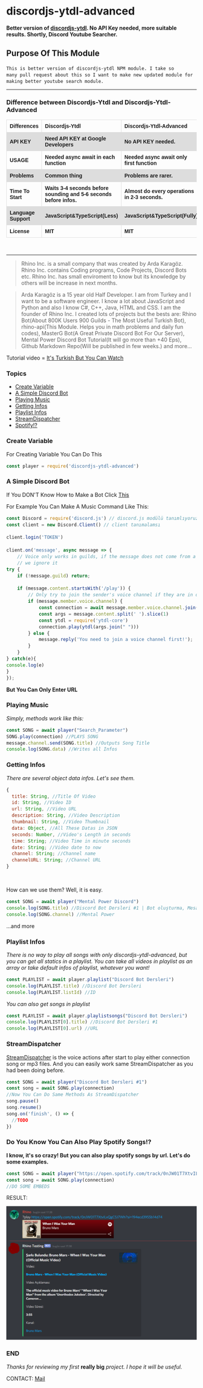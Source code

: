 <!DOCTYPE html>
<html>
<head>
  
<style>
table {
  font-family: arial, sans-serif;
  border-collapse: collapse;
  width: 100%;
}

td, th {
  border: 1px solid #dddddd;
  text-align: left;
  padding: 8px;
}

tr:nth-child(even) {
  background-color: #dddddd;
}
</style>

</head>

<body>

# discordjs-ytdl-advanced

**Better version of [discordjs-ytdl](https://npmjs.com/package/discordjs-ytdl). No API Key needed, more suitable results. Shortly, Discord Youtube Searcher.**

## Purpose Of This Module

<code>This is better version of discordjs-ytdl NPM module. I take so many pull request about this so I want to make new updated module for making better youtube search module.</code>

<hr>

### Difference between Discordjs-Ytdl and Discordjs-Ytdl-Advanced

<table>
<tr>
<th>Differences</th>
<th>Discordjs-Ytdl</th>
<th>Discordjs-Ytdl-Advanced</th>
</tr>
<tr>
<th>API KEY</th>
<th>Need API KEY at Google Developers</th>
<th>No API KEY needed.</th>
</tr>
<tr>
<th>USAGE</th>
<th>Needed async await in each function</th>
<th>Needed async await only first function</th>
</tr>
<tr>
<th>Problems</th>
<th>Common thing</th>
<th>Problems are rarer.</th>
</tr>
<tr>
<th>Time To Start</th>
<th>Waits 3-4 seconds before sounding and 5-6 seconds before infos.</th>
<th>Almost do every operations in 2-3 seconds.</th>
</tr>
<tr>
<th>Language Support</th>
<th>JavaScript&TypeScript(Less)</th>
<th>JavaScript&TypeScript(Fully)</th>
</tr>
<tr>
<th>License</th>
<th>MIT</th>
<th>MIT</th>
</tr>
</table>
<br>
<hr>

> Rhino Inc. is a small company that was created by Arda Karagöz. Rhino Inc. contains Coding programs, Code Projects, Discord Bots etc. Rhino Inc. has small enviroment to know but its knowledge by others will be increase in next months.

> Arda Karagöz is a 15 year old Half Developer. I am from Turkey and I want to be a software engineer. I know a lot about JavaScript and Python and also I know C#, C++, Java, HTML and CSS. I am the founder of Rhino Inc. I created lots of projects but the bests are: Rhino Bot(About 800K Users 900 Guilds - The Most Useful Turkish Bot), rhino-api(This Module. Helps you in math problems and daily fun codes), MasterG Bot(A Great Private Discord Bot For Our Server), Mental Power Discord Bot Tutorial(It will go more than +40 Eps), Github Markdown Repo(Will be published in few weeks.) and more...

Tutorial video = [It's Turkish But You Can Watch](https://www.youtube.com/watch?v=MRUUQkdsylU&list=PLHr_rlW-p5kaPSrBHHl0F958NZBj7eO6k&index=31)
<br>

### Topics
* [Create Variable](#create-variable)
* [A Simple Discord Bot](#a-simple-discord-bot)
* [Playing Music](#playing-music)
* [Getting Infos](#getting-infos)
* [Playlist Infos](#playlist-infos)
* [StreamDispatcher](#streamdispatcher)
* [Spotify!?](#do-you-know-you-can-also-play-spotify-songs!?)

### Create Variable

For Creating Variable You Can Do This
```js
const player = require('discordjs-ytdl-advanced')
```

### A Simple Discord Bot

If You DON'T Know How to Make a Bot Click [This](https://www.youtube.com/watch?v=4w8Su0dRFAw)

For Example You Can Make A Music Command Like This:

```js
const Discord = require('discord.js') // discord.js modülü tanımlıyoruz.
const client = new Discord.Client() // client tanımalamsı

client.login('TOKEN')

client.on('message', async message => {
    // Voice only works in guilds, if the message does not come from a guild,
    // we ignore it
try {
    if (!message.guild) return;

    if (message.content.startsWith('/play')) {
        // Only try to join the sender's voice channel if they are in one themselves
        if (message.member.voice.channel) {
            const connection = await message.member.voice.channel.join();
            const args = message.content.split(' ').slice(1)
            const ytdl = require('ytdl-core')
            connection.play(ytdl(args.join(" ")))
        } else {
            message.reply('You need to join a voice channel first!');
        }
    }
} catch(e){
console.log(e)
}
});
```

**But You Can Only Enter URL**

### Playing Music

*Simply, methods work like this:*

```js
const SONG = await player("Search_Parameter")
SONG.play(connection) //PLAYS SONG
message.channel.send(SONG.title) //Outputs Song Title
console.log(SONG.data) //Writes all Infos
```

### Getting Infos

*There are several object data infos. Let's see them.*

```js
{
  title: String, //Title Of Video
  id: String, //Video ID
  url: String, //Video URL
  description: String, //Video Description
  thumbnail: String, //Video Thumbnail
  data: Object, //All These Datas in JSON
  seconds: Number, //Video's Length in seconds
  time: String; //Video Time in minute seconds
  date: String; //Video date to now
  channel: String; //Channel name
  channelURL: String; //Channel URL
}
```

<br>

How can we use them? Well, it is easy.

```js
const SONG = await player("Mental Power Discord")
console.log(SONG.title) //Discord Bot Dersleri #1 | Bot oluşturma, Mesaj gönderme
console.log(SONG.channel) //Mental Power
```

...and more

### Playlist Infos

*There is no way to play all songs with only discordjs-ytdl-advanced, but you can get all statics in a playlist. You can take all videos in playlist as an array or take default infos of playlist, whatever you want!*

```js
const PLAYLIST = await player.playlist("Discord Bot Dersleri")
console.log(PLAYLIST.title) //Discord Bot Dersleri
console.log(PLAYLIST.listId) //ID
```

*You can also get songs in playlist*

```js
const PLAYLIST = await player.playlistsongs("Discord Bot Dersleri")
console.log(PLAYLIST[0].title) //Discord Bot Dersleri #1
console.log(PLAYLIST[0].url) //URL
```

### StreamDispatcher

[StreamDispatcher](https://discord.js.org/#/docs/main/stable/class/StreamDispatcher) is the voice actions after start to play either connection song or mp3 files. And you can easily work same StreamDispatcher as you had been doing before.

```js
const SONG = await player("Discord Bot Dersleri #1")
const song = await SONG.play(connection)
//Now You Can Do Same Methods As StreamDispatcher
song.pause()
song.resume()
song.on('finish', () => {
  //TODO
}) 
```

### Do You Know You Can Also Play Spotify Songs!?

**I know, it's so crazy! But you can also play spotify songs by url. Let's do some examples.**

```js
const SONG = await player("https://open.spotify.com/track/0nJW01T7XtvILxQgC5J7Wh?si=194ecd3955b14d74")
const song = await SONG.play(connection)
//DO SOME EMBEDS
```

RESULT:

![](spotifysong.png)

### END

*Thanks for reviewing my first* **really big** *project. I hope it will be useful.* 

CONTACT: [Mail](mailto:ahmetarda2006@hotmail.com.tr)

</body>
</html>
